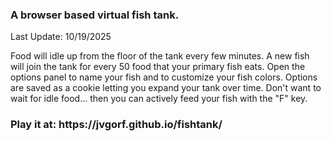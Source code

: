 <h3>A browser based virtual fish tank.</h3>
Last Update: 10/19/2025

Food will idle up from the floor of the tank every few minutes. A new fish will join the tank for every 50 food that your primary fish eats. Open the options panel to name your fish and to customize your fish colors. Options are saved as a cookie letting you expand your tank over time. Don't want to wait for idle food... then you can actively feed your fish with the "F" key.

<h3>Play it at: https://jvgorf.github.io/fishtank/</h3>
